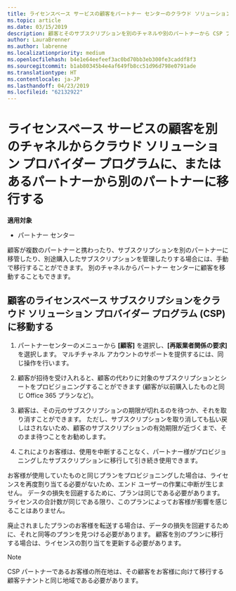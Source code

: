 ```yaml
---
title: ライセンスベース サービスの顧客をパートナー センターのクラウド ソリューション プロバイダー プログラムに移動する | パートナー センター
ms.topic: article
ms.date: 03/15/2019
description: 顧客とそのサブスクリプションを別のチャネルや別のパートナーから CSP プログラムに移動します。
author: LauraBrenner
ms.author: labrenne
ms.localizationpriority: medium
ms.openlocfilehash: b4e1e64eefeef3ac0bd70bb3eb300fe3caddf8f3
ms.sourcegitcommit: b1ab80345b4e4af649fb8cc51d96d798e0791ade
ms.translationtype: HT
ms.contentlocale: ja-JP
ms.lasthandoff: 04/23/2019
ms.locfileid: "62132922"
---
```

# <a name="transfer-license-based-services-customers-to-the-cloud-solution-provider-program-from-another-channel-or-from-one-partner-to-another"></a>ライセンスベース サービスの顧客を別のチャネルからクラウド ソリューション プロバイダー プログラムに、またはあるパートナーから別のパートナーに移行する

**適用対象**

-  パートナー センター

顧客が複数のパートナーと携わったり、サブスクリプションを別のパートナーに移管したり、別途購入したサブスクリプションを管理したりする場合には、手動で移行することができます。 別のチャネルからパートナー センターに顧客を移動することもできます。

## <a name="move-your-customers-license-based-subscriptions-to-the-cloud-solution-provider-program-csp"></a>顧客のライセンスベース サブスクリプションをクラウド ソリューション プロバイダー プログラム (CSP) に移動する

1. パートナーセンターのメニューから **[顧客]** を選択し、**[再販業者関係の要求]** を選択します。 マルチチャネル アカウントのサポートを提供するには、同じ操作を行います。

2.  顧客が招待を受け入れると、顧客の代わりに対象のサブスクリプションとシートをプロビジョニングすることができます (顧客が以前購入したものと同じ Office 365 プランなど)。

3. 顧客は、その元のサブスクリプションの期限が切れるのを待つか、それを取り消すことができます。 ただし、サブスクリプションを取り消しても払い戻しはされないため、顧客のサブスクリプションの有効期限が近づくまで、そのまま待つことをお勧めします。

4. これによりお客様は、使用を中断することなく、パートナー様がプロビジョニングしたサブスクリプションに移行して引き続き使用できます。


お客様が使用していたものと同じプランをプロビジョニングした場合は、ライセンスを再度割り当てる必要がないため、エンド ユーザーの作業に中断が生じません。 データの損失を回避するために、プランは同じである必要があります。 ライセンスの合計数が同じである限り、このプランによってお客様が影響を感じることはありません。

廃止されましたプランのお客様を転送する場合は、データの損失を回避するために、それと同等のプランを見つける必要があります。 顧客を別のプランに移行する場合は、ライセンスの割り当てを更新する必要があります。

>[!NOTE]
>CSP パートナーであるお客様の所在地は、その顧客をお客様に向けて移行する顧客テナントと同じ地域である必要があります。 



